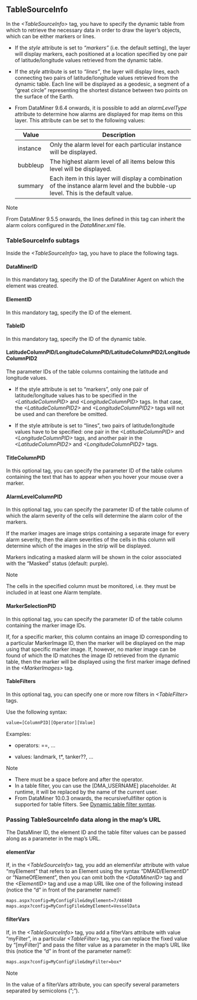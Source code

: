 ## TableSourceInfo

In the *\<TableSourceInfo>* tag, you have to specify the dynamic table from which to retrieve the necessary data in order to draw the layer’s objects, which can be either markers or lines.

- If the *style* attribute is set to *“markers”* (i.e. the default setting), the layer will display markers, each positioned at a location specified by one pair of latitude/longitude values retrieved from the dynamic table.

- If the *style* attribute is set to *“lines”*, the layer will display lines, each connecting two pairs of latitude/longitude values retrieved from the dynamic table. Each line will be displayed as a geodesic, a segment of a “great circle” representing the shortest distance between two points on the surface of the Earth.

- From DataMiner 9.6.4 onwards, it is possible to add an *alarmLevelType* attribute to determine how alarms are displayed for map items on this layer. This attribute can be set to the following values:

    | Value  | Description                                                                                                                        |
    |----------|------------------------------------------------------------------------------------------------------------------------------------|
    | instance | Only the alarm level for each particular instance will be displayed.                                                               |
    | bubbleup | The highest alarm level of all items below this level will be displayed.                                                           |
    | summary  | Each item in this layer will display a combination of the instance alarm level and the bubble-up level. This is the default value. |

> [!NOTE]
> From DataMiner 9.5.5 onwards, the lines defined in this tag can inherit the alarm colors configured in the *DataMiner.xml* file.

### TableSourceInfo subtags

Inside the *\<TableSourceInfo>* tag, you have to place the following tags.

#### DataMinerID

In this mandatory tag, specify the ID of the DataMiner Agent on which the element was created.

#### ElementID

In this mandatory tag, specify the ID of the element.

#### TableID

In this mandatory tag, specify the ID of the dynamic table.

#### LatitudeColumnPID/LongitudeColumnPID/LatitudeColumnPID2/LongitudeColumnPID2

The parameter IDs of the table columns containing the latitude and longitude values.

- If the style attribute is set to “markers”, only one pair of latitude/longitude values has to be specified in the *\<LatitudeColumnPID>* and *\<LongitudeColumnPID>* tags. In that case, the *\<LatitudeColumnPID2>* and *\<LongitudeColumnPID2>* tags will not be used and can therefore be omitted.

- If the style attribute is set to “lines”, two pairs of latitude/longitude values have to be specified: one pair in the *\<LatitudeColumnPID>* and *\<LongitudeColumnPID>* tags, and another pair in the *\<LatitudeColumnPID2>* and *\<LongitudeColumnPID2>* tags.

#### TitleColumnPID

In this optional tag, you can specify the parameter ID of the table column containing the text that has to appear when you hover your mouse over a marker.

#### AlarmLevelColumnPID

In this optional tag, you can specify the parameter ID of the table column of which the alarm severity of the cells will determine the alarm color of the markers.

If the marker images are image strips containing a separate image for every alarm severity, then the alarm severities of the cells in this column will determine which of the images in the strip will be displayed.

Markers indicating a masked alarm will be shown in the color associated with the “Masked” status (default: purple).

> [!NOTE]
> The cells in the specified column must be monitored, i.e. they must be included in at least one Alarm template.

#### MarkerSelectionPID

In this optional tag, you can specify the parameter ID of the table column containing the marker image IDs.

If, for a specific marker, this column contains an image ID corresponding to a particular MarkerImage ID, then the marker will be displayed on the map using that specific marker image. If, however, no marker image can be found of which the ID matches the image ID retrieved from the dynamic table, then the marker will be displayed using the first marker image defined in the *\<MarkerImages>* tag.

#### TableFilters

In this optional tag, you can specify one or more row filters in *\<TableFilter>* tags.

Use the following syntax:

```txt
value=[ColumnPID][Operator][Value]
```

Examples:

- operators: ==, ...

- values: landmark, t\*, tanker??, ...

> [!NOTE]
> -  There must be a space before and after the operator.
> -  In a table filter, you can use the \[DMA_USERNAME\] placeholder. At runtime, it will be replaced by the name of the current user.
> -  From DataMiner 10.0.3 onwards, the recursivefullfilter option is supported for table filters. See [Dynamic table filter syntax](../../part_2/visio/Dynamic_table_filter_syntax.md).

### Passing TableSourceInfo data along in the map’s URL

The DataMiner ID, the element ID and the table filter values can be passed along as a parameter in the map’s URL.

#### elementVar

If, in the *\<TableSourceInfo>* tag, you add an elementVar attribute with value “myElement” that refers to an Element using the syntax “DMAID/ElementID” or “NameOfElement”, then you can omit both the *\<DataMinerID>* tag and the *\<ElementID>* tag and use a map URL like one of the following instead (notice the “d” in front of the parameter name!):

```txt
maps.aspx?config=MyConfigFile&dmyElement=7/46840
maps.aspx?config=MyConfigFile&dmyElement=VesselData
```

#### filterVars

If, in the *\<TableSourceInfo>* tag, you add a filterVars attribute with value “myFilter”, in a particular *\<TableFilter>* tag, you can replace the fixed value by “\[myFilter\]” and pass the filter value as a parameter in the map’s URL like this (notice the “d” in front of the parameter name!):

```txt
maps.aspx?config=MyConfigFile&dmyFilter=box*
```

> [!NOTE]
> In the value of a filterVars attribute, you can specify several parameters separated by semicolons (”;”).
>
